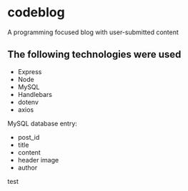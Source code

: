 # codeblog

A programming focused blog with user-submitted content 

## The following technologies were used
* Express
* Node
* MySQL
* Handlebars
* dotenv
* axios

MySQL database entry:
* post_id
* title
* content
* header image
* author

test
